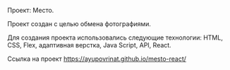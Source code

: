 Проект: Место.

Проект создан с целью обмена фотографиями.

Для создания проекта использовались следующие технологии: HTML, CSS, Flex, адаптивная верстка, Java Script, API, React.

Ссылка на проект  https://ayupovrinat.github.io/mesto-react/

